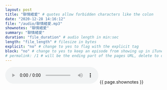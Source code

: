 ```yaml
---
layout: post
title: "聊情緒愛" # quotes allow forbidden characters like the colon
date: "2020-12-28 14:16:12"
file: "/audio/聊情緒愛.mp3"
shownotes: "聊情緒愛"
summary: "聊情緒愛"
duration: "file_duration" # audio length in min:sec
length: "file_length" # filesize in bytes
explicit: "no" # change to yes to flag with the explicit tag
block: "no" # change to yes to keep an episode from showing up in iTunes
# permalink: /1 # will be the ending part of the pages URL, delete to default to the title
---
```


<audio controls>
<source src="{{site.url}}{{site.baseurl}}{{ page.file }}" type="audio/x-mp3">
Your browser does not support the audio element.
</audio>
{{ page.shownotes }}
